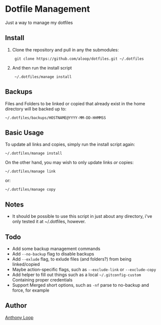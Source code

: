 # Dotfile Management

Just a way to manage my dotfiles

## Install

1. Clone the repository and pull in any the submodules:

        git clone https://github.com/aloop/dotfiles.git ~/.dotfiles

2. And then run the install script

        ~/.dotfiles/manage install

## Backups

Files and Folders to be linked or copied that already exist in the home directory will be backed up to:


    ~/.dotfiles/backups/HOSTNAME@YYYY-MM-DD-HHMMSS


## Basic Usage

To update all links and copies, simply run the install script again:

    ~/.dotfiles/manage install

On the other hand, you may wish to only update links *or* copies:

    ~/.dotfiles/manage link

or:

    ~/.dotfiles/manage copy


## Notes
* It should be possible to use this script in just about any directory, i've only tested it at ~/.dotfiles, however.


## Todo
* Add some backup management commands
* Add `--no-backup` flag to disable backups
* Add `--exlude` flag, to exlude files (and folders?) from being linked/copied
* Maybe action-specific flags, such as `--exclude-link` or `--exclude-copy`
* Add helper to fill out things such as a local `~/.gitconfig-custom` Containing proper credentials
* Support Merged short options, such as `-nf` parse to no-backup and force, for example


## Author

[Anthony Loop](https://github.com/aloop)
